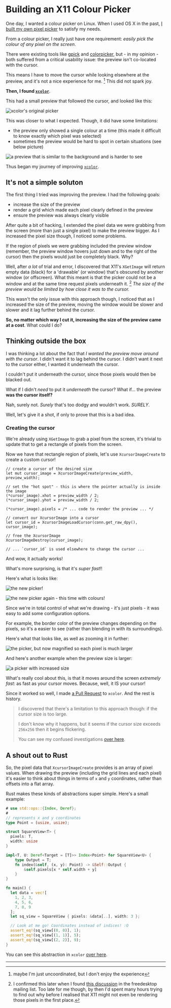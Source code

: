 # Building an X11 Colour Picker

One day, I wanted a colour picker on Linux. When I used OS X in the past, [I built my own pixel picker](../pixel-picker/) to satisfy my needs.

From a colour picker, I really just have one requirement: _easily pick the colour of any pixel on the screen_.

There were existing tools like [gpick] and [colorpicker], but - in my opinion - both suffered from a critical usability issue: the preview isn't co-located with the cursor.

This means I have to move the cursor while looking elsewhere at the preview, and it's not a nice experience for me. [^usability] This did not spark joy.

**Then, I found [`xcolor`]**.

This had a small preview that followed the cursor, and looked like this:

![xcolor's original picker](./original-picker-1.png)

This was closer to what I expected. Though, it did have some limitations:

* the preview only showed a single colour at a time (this made it difficult to know exactly which pixel was selected)
* sometimes the preview would be hard to spot in certain situations (see below picture)

![a preview that is similar to the background and is harder to see](./original-picker-2.png)

Thus began my journey of improving [`xcolor`].

## It's not a simple soluton

The first thing I tried was improving the preview. I had the following goals:

* increase the size of the preview
* render a grid which made each pixel clearly defined in the preview
* ensure the preview was always clearly visible

After quite a bit of hacking, I extended the pixel data we were grabbing from the screen (more than just a single pixel) to make the preview bigger. As I increased the pixel size though, I noticed some problems.

If the region of pixels we were grabbing included the preview window (remember, the preview window hovers just down and to the right of the cursor) then the pixels would just be completely black. Why?

Well, after _a lot_ of trial and error, I discovered that X11's `XGetImage` will return empty data (black) for a 'drawable' (or window) that's obscured by another window (or offscreen). What this meant is that the picker could not be a window and at the same time request pixels underneath it. [^XGetImage] _The size of the preview would be limited by how close it was to the cursor._

This wasn't the only issue with this approach though, I noticed that as I increased the size of the preview, moving the window would be slower and slower and it lag further behind the cursor.

**So, no matter which way I cut it, increasing the size of the preview came at a cost**. What could I do?

## Thinking outside the box

I was thinking a lot about the fact that _I wanted the preview move around with the cursor_. I didn't want it to lag behind the cursor. I didn't want it next to the cursor either, I wanted it underneath the cursor.

I couldn't put it underneath the cursor, since those pixels would then be blacked out.

What if I didn't _need_ to put it _underneath_ the cursor? What if... the preview **was the cursor itself?**

Nah, surely not. _Surely_ that's too dodgy and wouldn't work. _SURELY_.

Well, let's give it a shot, if only to prove that this is a bad idea.

### Creating the cursor

We're already using `XGetImage` to grab a pixel from the screen, it's trivial to update that to get a rectangle of pixels from the screen.

Now we have that rectangle region of pixels, let's use `XcursorImageCreate` to create a custom cursor!

```rust,ignore
// create a cursor of the desired size
let mut cursor_image = XcursorImageCreate(preview_width, preview_width);

// set the "hot spot" - this is where the pointer actually is inside the image
(*cursor_image).xhot = preview_width / 2;
(*cursor_image).yhot = preview_width / 2;

(*cursor_image).pixels = /* ... code to render the preview ... */

// convert our XcursorImage into a cursor
let cursor_id = XcursorImageLoadCursor(conn.get_raw_dpy(), cursor_image);

// free the XcursorImage
XcursorImageDestroy(cursor_image);

// ... `cursor_id` is used elsewhere to change the cursor ...
```

And wow, it actually works!

What's more surprising, is that it's _super fast_!!

Here's what is looks like:

![the new picker!](./new-picker.png)

![the new picker again - this time with colours!](./new-picker-2.png)

Since we're in total control of what we're drawing - it's just pixels - it was easy to add some configuration options.

For example, the border color of the preview changes depending on the pixels, so it's a easier to see (rather than blending in with its surroundings).

Here's what that looks like, as well as zooming it in further:

![the picker, but now magnified so each pixel is much larger](./new-picker-magnified.png)

And here's another example when the preview size is larger:

![a picker with increased size](./new-picker-magnified-2.png)

What's really cool about this, is that it moves around the screen _extremely fast_: as fast as your cursor moves. Because, well, it IS your cursor!

Since it worked so well, I made [a Pull Request](https://github.com/Soft/xcolor/pull/11/files#r525797831) to `xcolor`. And the rest is history.

> I discovered that there's a limitation to this approach though: if the cursor size is too large.
>
> I don't know why it happens, but it seems if the cursor size exceeds `256x256` then it begins flickering.
>
> You can see my confused investigations [over here](https://github.com/Soft/xcolor/pull/15#issuecomment-730673039).

## A shout out to Rust

So, the pixel data that `XcursorImageCreate` provides is an array of pixel values. When drawing the preview (including the grid lines and each pixel) it's easier to think about things in terms of `x` and `y` coordinates, rather than offsets into a flat array.

Rust makes these kinds of abstractions super simple. Here's a small example:

```rust
# use std::ops::{Index, Deref};
#
// represents x and y coordinates
type Point = (usize, usize);

struct SquareView<T> {
  pixels: T,
  width: usize
}

impl<T, U: Deref<Target = [T]>> Index<Point> for SquareView<U> {
    type Output = T;
    fn index(&self, (x, y): Point) -> &Self::Output {
        &self.pixels[x * self.width + y]
    }
}

fn main() {
  let data = vec![
    1, 2, 3,
    4, 5, 6,
    7, 8, 9
  ];
  let sq_view = SquareView { pixels: &data[..], width: 3 };

  // Look at me go! Coordinates instead of indices! :O
  assert_eq!(sq_view[(0, 0)], 1);
  assert_eq!(sq_view[(1, 1)], 5);
  assert_eq!(sq_view[(2, 2)], 9);
}
```

You can see this abstraction in `xcolor` [over here](https://github.com/Soft/xcolor/blob/969d6525c4568a2fafd321fcd72a95481c5f3c7b/src/pixel.rs#L6-L11).

---

[^usability]: maybe I'm just uncoordinated, but I don't enjoy the experience

[^XGetImage]: I confirmed this later when I found [this discussion](https://lists.freedesktop.org/archives/xorg/2016-July/058163.html) in the freedesktop mailing list. Too late for me though, by then I'd spent many hours trying to find out why before I realised that X11 might not even be rendering those pixels in the first place.

[gpick]: http://www.gpick.org/
[colorpicker]: https://github.com/Jack12816/colorpicker
[`xcolor`]: https://github.com/Soft/xcolor
